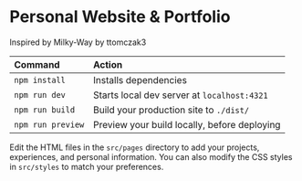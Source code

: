 # Personal Website & Portfolio
Inspired by Milky-Way by ttomczak3

| Command           | Action                                       |
| :---------------- | :------------------------------------------- |
| `npm install`     | Installs dependencies                        |
| `npm run dev`     | Starts local dev server at `localhost:4321`  |
| `npm run build`   | Build your production site to `./dist/`      |
| `npm run preview` | Preview your build locally, before deploying |

Edit the HTML files in the `src/pages` directory to add your projects, experiences, and personal information. You can also modify the CSS styles in `src/styles` to match your preferences.

